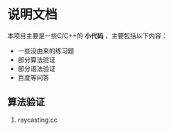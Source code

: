 # 说明文档 #

本项目主要是一些C/C++的 **小代码** ，主要包括以下内容：
+ 一些没由来的练习题
+ 部分算法验证
+ 部分语法验证
+ 百度等问答

## 算法验证 ##
1. raycasting.cc



